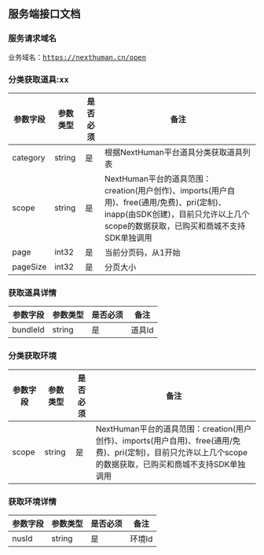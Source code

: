 ## 服务端接口文档

### 服务请求域名

<kbd>业务域名：https://nexthuman.cn/open</kbd>

### 分类获取道具:<kbd>xx</kbd>

| 参数字段 | 参数类型     | 是否必须    | 备注 |
|  ----   | ----  |----  |----  |
| category |string | 是| 根据NextHuman平台道具分类获取道具列表|
| scope |string | 是| NextHuman平台的道具范围：creation(用户创作)、imports(用户自用)、free(通用/免费)、pri(定制)、inapp(由SDK创建)，目前只允许以上几个scope的数据获取，已购买和商城不支持SDK单独调用|
| page |int32 | 是| 当前分页码，从1开始 |
| pageSize |int32 | 是| 分页大小 |


### 获取道具详情

| 参数字段 | 参数类型 | 是否必须 | 备注 |
|  ----   | ----  |----  |----  |
| bundleId | string | 是| 道具Id|

### 分类获取环境

| 参数字段 | 参数类型 | 是否必须 | 备注 |
|  ----   | ----  |----  |----  |
| scope | string | 是| NextHuman平台的道具范围：creation(用户创作)、imports(用户自用)、free(通用/免费)、pri(定制)，目前只允许以上几个scope的数据获取，已购买和商城不支持SDK单独调用|

### 获取环境详情

| 参数字段 | 参数类型 | 是否必须 | 备注 |
|  ----   | ----  |----  |----  |
| nusId |string | 是| 环境Id |

